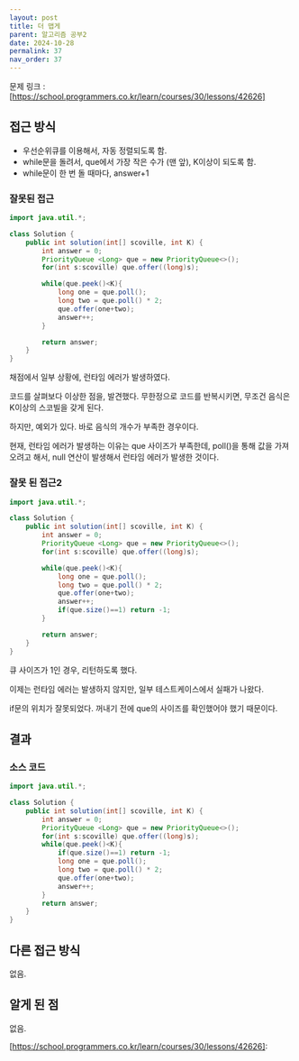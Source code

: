 ```yaml
---
layout: post
title: 더 맵게
parent: 알고리즘 공부2
date: 2024-10-28
permalink: 37
nav_order: 37
---
```


문제 링크 : [https://school.programmers.co.kr/learn/courses/30/lessons/42626]

## 접근 방식

- 우선순위큐를 이용해서, 자동 정렬되도록 함.
- while문을 돌려서, que에서 가장 작은 수가 (맨 앞), K이상이 되도록 함.
- while문이 한 번 돌 때마다, answer+1

### 잘못된 접근

```java
import java.util.*;

class Solution {
    public int solution(int[] scoville, int K) {
        int answer = 0;
        PriorityQueue <Long> que = new PriorityQueue<>();
        for(int s:scoville) que.offer((long)s);

        while(que.peek()<K){
            long one = que.poll();
            long two = que.poll() * 2;
            que.offer(one+two);
            answer++;
        }

        return answer;
    }
}
```

채점에서 일부 상황에, 런타임 에러가 발생하였다.

코드를 살펴보다 이상한 점을, 발견했다. 무한정으로 코드를 반복시키면, 무조건 음식은 K이상의 스코빌을 갖게 된다.

하지만, 예외가 있다. 바로 음식의 개수가 부족한 경우이다.

현재, 런타임 에러가 발생하는 이유는 que 사이즈가 부족한데, poll()을 통해 값을 가져오려고 해서, null 연산이 발생해서 런타임 에러가 발생한 것이다.

### 잘못 된 접근2

```java
import java.util.*;

class Solution {
    public int solution(int[] scoville, int K) {
        int answer = 0;
        PriorityQueue <Long> que = new PriorityQueue<>();
        for(int s:scoville) que.offer((long)s);

        while(que.peek()<K){
            long one = que.poll();
            long two = que.poll() * 2;
            que.offer(one+two);
            answer++;
            if(que.size()==1) return -1;
        }

        return answer;
    }
}
```

큐 사이즈가 1인 경우, 리턴하도록 했다.

이제는 런타임 에러는 발생하지 않지만, 일부 테스트케이스에서 실패가 나왔다.

if문의 위치가 잘못되었다. 꺼내기 전에 que의 사이즈를 확인했어야 했기 때문이다.

## 결과

### 소스 코드

```java
import java.util.*;

class Solution {
    public int solution(int[] scoville, int K) {
        int answer = 0;
        PriorityQueue <Long> que = new PriorityQueue<>();
        for(int s:scoville) que.offer((long)s);
        while(que.peek()<K){
            if(que.size()==1) return -1;
            long one = que.poll();
            long two = que.poll() * 2;
            que.offer(one+two);
            answer++;
        }
        return answer;
    }
}
```

## 다른 접근 방식

없음.

## 알게 된 점

없음.

[https://school.programmers.co.kr/learn/courses/30/lessons/42626]:
